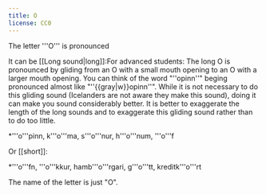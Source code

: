 ```yaml
---
title: O
license: CC0
---
```


The letter '''O''' is pronounced <Audio src="969t.mp3" inline/>, like how British people say ''h'''o'''t'' or ''w'''a'''ter''.

It can be [[Long sound|long]]:<note>For advanced students: The long O is pronounced by gliding from an O with a small mouth opening to an O with a larger mouth opening. You can think of the word "''opinn''" beging pronounced almost like "''{{gray|w}}opinn''". While it is not necessary to do this gliding sound (Icelanders are not aware they make this sound), doing it can make you sound considerably better. It is better to exaggerate the length of the long sounds and to exaggerate this gliding sound rather than to do too little.</note>

*'''o'''pinn, k'''o'''ma, s'''o'''nur, h'''o'''num, '''o'''f

Or [[short]]:

*'''o'''fn, '''o'''kkur, hamb'''o'''rgari, g'''o'''tt, kreditk'''o'''rt

The name of the letter is just "O".

